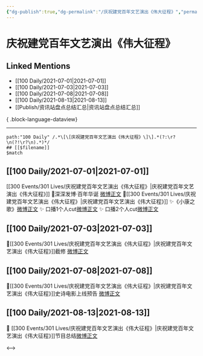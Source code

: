 ```yaml
---
{"dg-publish":true,"dg-permalink":"/庆祝建党百年文艺演出《伟大征程》","permalink":"/庆祝建党百年文艺演出《伟大征程》/","created":"2023-04-09T22:12:58.000+08:00","updated":"2023-04-10T16:20:22.000+08:00"}
---
```


# 庆祝建党百年文艺演出《伟大征程》

## Linked Mentions
- [[100 Daily/2021-07-01\|2021-07-01]]
- [[100 Daily/2021-07-03\|2021-07-03]]
- [[100 Daily/2021-07-08\|2021-07-08]]
- [[100 Daily/2021-08-13\|2021-08-13]]
- [[Publish/资讯站盘点总结汇总\|资讯站盘点总结汇总]]

{ .block-language-dataview}

---

```expander
path:"100 Daily" /.*\[\[庆祝建党百年文艺演出《伟大征程》\]\].*(?:\r?\n(?!\r?\n).*)*/
## [[$filename]]
$match
```
## [[100 Daily/2021-07-01\|2021-07-01]]
[[300 Events/301 Lives/庆祝建党百年文艺演出《伟大征程》\|庆祝建党百年文艺演出《伟大征程》]]
💫深深发博·百年华诞 [微博正文](https://m.weibo.cn/6466290670/4653951880529261)
💫[[300 Events/301 Lives/庆祝建党百年文艺演出《伟大征程》\|庆祝建党百年文艺演出《伟大征程》]]
✨《小康之歌》[微博正文](https://m.weibo.cn/6466290670/4654265975442270)
✨ 口播1个人cut[微博正文](https://m.weibo.cn/6466290670/4654290167402003)
✨ 口播2个人cut[微博正文](https://m.weibo.cn/6466290670/4654301895463519)
## [[100 Daily/2021-07-03\|2021-07-03]]
🌟[[300 Events/301 Lives/庆祝建党百年文艺演出《伟大征程》\|庆祝建党百年文艺演出《伟大征程》]]截修 [微博正文](https://m.weibo.cn/6466290670/4654976804588828)
## [[100 Daily/2021-07-08\|2021-07-08]]
🌟[[300 Events/301 Lives/庆祝建党百年文艺演出《伟大征程》\|庆祝建党百年文艺演出《伟大征程》]]史诗电影上线预告 [微博正文](https://m.weibo.cn/6466290670/4656698885409156)
## [[100 Daily/2021-08-13\|2021-08-13]]
🌟 [[300 Events/301 Lives/庆祝建党百年文艺演出《伟大征程》\|庆祝建党百年文艺演出《伟大征程》]]节目总结[微博正文](https://m.weibo.cn/6466290670/4669846559918664)

<-->